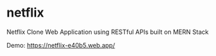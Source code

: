 # netflix
Netflix Clone Web Application using RESTful APIs built on MERN Stack

Demo: https://netflix-e40b5.web.app/
